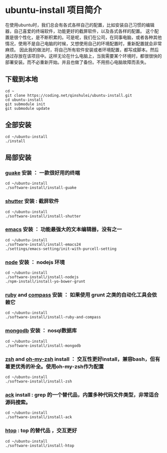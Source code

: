 # ubuntu-install 项目简介
在使用ubuntu时，我们总会有各式各样自己的配置，比如安装自己习惯的编辑器，自己喜爱的终端软件，功能更好的截屏软件，以及各式各样的配置。
这个配置是很个性化，是不断积累的。可是呢，我们在公司，在同事电脑，或者各种其他情况，使用不是自己电脑的时候，又想使用自己的环境配置时，重新配置就会非常麻烦。
因此我的做法时，将自己所有软件安装或者环境配置，都写成脚本。然后通过存放在该项目中。这样无论在什么电脑上，当我需要某个环境时，都很很快的部署安装。而不必重新开始。并且也做了备份。不用担心电脑故障而丢失。

## 下载到本地
```
cd ~
git clone https://coding.net/qinshulei/ubuntu-install.git
cd ubuntu-install
git submodule init
git submodule update
```

## 全部安装
```install
cd ~/ubuntu-install
./install
```

## 局部安装

### [guake](https://github.com/Guake/guake/) 安装 ： 一款很好用的终端
```install
cd ~/ubuntu-install
./software-install/install-guake
```

### [shutter](http://shutter-project.org/) 安装 : 截屏软件
```install
cd ~/ubuntu-install
./software-install/install-shutter
```

### [emacs](http://www.gnu.org/software/emacs/) 安装 ： 功能最强大的文本编辑器，没有之一
```install
cd ~/ubuntu-install
./software-install/install-emacs24
./settings/emacs-setting/init-with-purcell-setting
```

### [node](http://www.nodejs.org/) 安装 ： nodejs 环境
```install
cd ~/ubuntu-install
./software-install/install-nodejs
./npm-install/install-yo-bower-grunt
```

### [ruby](https://www.ruby-lang.org/en/) and [compass](http://compass-style.org/) 安装 ： 如果使用 grunt 之类的自动化工具会依赖它
```install
cd ~/ubuntu-install
./software-install/install-ruby-and-compass
```

### [mongodb](http://www.mongodb.org/) 安装 ： nosql数据库
```install
cd ~/ubuntu-install
./software-install/install-mongodb
```

### [zsh](http://www.zsh.org/) and [oh-my-zsh](https://github.com/robbyrussell/oh-my-zsh/) install ： 交互性更好install，兼容bash，但有着更优秀的补全。使用oh-my-zsh作为配置
```install
cd ~/ubuntu-install
./software-install/install-zsh
```

### [ack](http://beyondgrep.com/) install : grep 的一个替代品，内置多种代码文件类型，非常适合源码搜索。
```install
cd ~/ubuntu-install
./software-install/install-ack
```

### [htop](http://hisham.hm/htop/) : top 的替代品 ，交互更好
```install
cd ~/ubuntu-install
./software-install/install-htop
```
